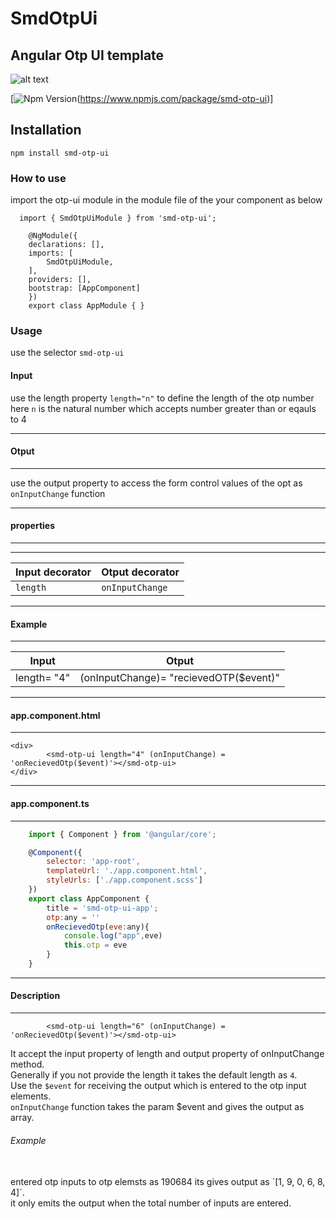 
# SmdOtpUi
## Angular Otp UI template

![alt text](https://raw.githubusercontent.com/sivasankula19/smd-otp-ui/master/projects/smd-otp-ui/otp_animated_s.gif)

[![Npm Version](https://img.shields.io/badge/npm-v1.0.0-red.svg)(https://www.npmjs.com/package/smd-otp-ui)]

## Installation
```
npm install smd-otp-ui
```

### How to use

import the otp-ui module in the module file of the your component as below
```
  import { SmdOtpUiModule } from 'smd-otp-ui';

    @NgModule({
    declarations: [],
    imports: [
        SmdOtpUiModule,
    ],
    providers: [],
    bootstrap: [AppComponent]
    })
    export class AppModule { }
```

### Usage
use the selector `smd-otp-ui`

#### Input
use the length property `length="n"` to define the length of the otp number
<br> here `n` is the natural number which accepts number greater than or eqauls to 4
***
#### Otput
***
use the output property to access the form control values of the opt as `onInputChange` function
****
#### properties
****

*****
| Input decorator | Otput decorator                    |
| ------------- | ------------------------------ |
|   `length`    |    `onInputChange`  |
****
#### Example
*****
| Input | Otput                    |
| ------------- | ------------------------------ |
|   length= "4"    |    (onInputChange)= "recievedOTP($event)"   |
****
#### app.component.html
****
```
<div>
		<smd-otp-ui length="4" (onInputChange) = 'onRecievedOtp($event)'></smd-otp-ui>
</div>
```
****
#### app.component.ts
****
```javascript
	import { Component } from '@angular/core';

	@Component({
  		selector: 'app-root',
  		templateUrl: './app.component.html',
  		styleUrls: ['./app.component.scss']
	})
	export class AppComponent {
  		title = 'smd-otp-ui-app';
  		otp:any = ''
  		onRecievedOtp(eve:any){
    		console.log("app",eve)
    		this.otp = eve
  		}
	}

```




****
#### Description
****

```
		<smd-otp-ui length="6" (onInputChange) = 'onRecievedOtp($event)'></smd-otp-ui>
```

It accept the input property of length and output property of onInputChange method.
<br>
Generally if you not provide the length it takes the default length as `4`.
<br>
Use the `$event` for receiving the output which is entered to the otp input elements.
<br>
`onInputChange` function takes the param $event and gives the output as array.
<br>
###### Example
<br>
entered otp inputs to otp elemsts as 190684 its gives output as `[1, 9, 0, 6, 8, 4]`.
<br>
it only emits the output when the total number of inputs are entered.

